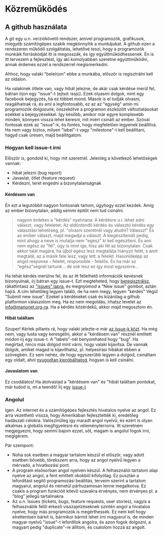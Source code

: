 # Közreműködés

## A github használata

A git egy u.n. verziókövető rendszer, amivel programozók, grafikusok, miegyéb számítógépes szakik megkönnyítik a munkájukat. A github ezen a rendszeren működő szolgáltatás, lehetővé teszi, hogy a programozók munkáik forráskódját itt is megosszák, és így együttműködhessenek. Én is itt tervezem a fejlesztést, így aki komolyabban szeretne együttműködni, annak érdemes ezzel a rendszerrel megismerkedni.

Ahhoz, hogy valaki "beleírjon" ebbe a munkába, először is regisztrálni kell az oldalon.

Ha valakinek ötlete van, vagy hibát jelezne, de akár csak kérdése merül fel, bátran írjon egy "issue"-t (ejtsd: issjú). Ezek olyasmi dolgok, mint egy facebook bejegyzés, ha ez többet mond. Mások is el tudják olvasni, reagálhatnak rá, és ami a legfontosabb, ez az az "egység" amin mi programozók dolgozunk, összekötve a programon eszközölt változtatásokat ezekkel a bejegyzésekkel. Így később, amikor már egyre komplexebb minden, könnyen vissza lehet keresni, mit miért csinált az ember. Szóval fontosak ezek az "issue"-k, és fontos, hogy megfelelően legyenek beállítva. Ha nem vagy biztos, milyen "label"-t vagy "milestone"-t kell beállítani, hagyd csak üresen, majd beállítgatom.

### Hogyan kell issue-t írni

Először is, gondold ki, hogy mit szeretnél. Jelenleg a következő lehetőségek vannak:

- hibát jelezni (bug report)
- Javaslat, ötlet (feature request)
- Kérdezni, teret engedni a bizonytalanságnak

#### Kérdésem van

Én ezt a legutóbbit nagyon fontosnak tartom, úgyhogy ezzel kezdek. Amíg az ember bizonytalan, addig semmi építőt nem tud csinálni.

> nagyon érdekes a "kérdés" nyelvtana: A kérdésre u.i. lehet adni választ, vagy feleletet. Az eldöntendő kérdés és választó kérdés egy választási lehetőség, pl. "olvasni szeretnél vagy aludni? Válassz!" És az ember választ, majd megadja a választ. A kiegészítendő pedig, mint ahogy a neve is mutatja nem "egész" ki kell egészíteni. És ami nem egész az "fél", úgy is mint ige, hisz aki fél az bizonytalan. Csak akkor talál magára, ha újból egész lesz megtalálja hiányzó felét, s amit megtalál, az a másik fele lesz, vagy lett: a felelet. Hasonlóképp az angol response - felelet, responsible - felelős. És ha már az "egész"ségnél tartunk... de sok lesz ez így most egyszerre...

Ha tehát kérdés merülne fel, és az itt fellelhető információk kevésnek bizonyulnak, írj bátran egy issue-t. Ezt megteheted, hogy [beregisztrálsz](https://github.com/join), rákattintasz az ["issues" lapra](https://github.com/manonet/typing/issues), és megnyomod a "New issue" gombot, aztán hajrá. A cím lehetőleg legyen találó, de ha nem megy, legyen "kérdés" Végül "Submit new issue". Ezeket a kérdéseket csak és kizárólag a github platformon válaszolom meg. Ha ez nem megoldás, írhatsz levelet az info@manonet.org-ra. Ha a kérdés közérdekű, akkor majd megosztom én.

#### Hibát találtam

Szuper! Kérlek pillants rá, hogy valaki jelezte-e már [az issue-k közt](https://github.com/manonet/typing/issues). Ha még nem, vagy lusta vagy keresgélni, akkor a "kérdésem van" résznél említett módon írj egy issue-t. A "labels"-nél benyomhatod hogy "bug". Ha megírtad, nincs más dolgod mint várni, hogy valaki kijavítsa. De vannak dolgok, amiket magad is kijavíthatsz, pl. helyesírási hibákat ebben a szövegben. Ez sem nehéz, de hogy egyszerűbb legyen a dolgod, csináltam egy oldalt, ahol [nyugodtan kipróbálhatod](/manonet/typing/blob/master/docs/hu/sandbox.md), hogyan is kell csinálni.

#### Javaslatom van

Ez csodálatos! Ha átolvastad a "kérdésem van" és "hibát találtam pontokat, már tudod is, mi a teendő! Írj egy [issue-t](https://github.com/manonet/typing/issues)

### Angolul

Igen. Az internet és a számítógépes fejlesztés hivatalos nyelve az angol. Ez arra vezethető vissza, hogy Amerikában fejlesztették ki, eredetileg hadászati célokra. Valószínűleg így maradt angol nyelvű, és ezért is olyan alkalmas a globális megfigyelésre és véleményterrorra. Itt szeretném megjegyezni, hogy semmi bajom ezzel, sőt, magam is angolul fogok írni, megígérem.

Pár szempont:

- Noha sok esetben a magyar tartalom készül el először, vagy adott esetben bővebb, törekszem arra, hogy az angol nyelvű legyen a mérvadó, a hivatkozási pont.
- A program elsősorban angol nyelven készül. A felhasználói tartalom alap nyelve az angol, a fent említett okokból kifolyólag. Ez pusztán a lefordítást segítő programozási beállítás, terveim szerint a tartalom magyarul, angolul és németül párhuzamosan lenne megalkotva. Ez csakis a program funkcióit kitevő szavakra érvényes, nem érvényes pl. a "blog" jellegű tartalmakra.
- Az u.n. Issues (tickets, bugs, feature requests, user stories), vagyis a felhasználók felől érkező visszajelzéseknek szintén angol a hivatalos nyelve, hogy más programozók is megérthessék. Ez nem kell hogy elrettentsen bárkit is, bármikor bármit lehet írni magyarul is, de minden magyar nyelvű "issue"-t lefordítok angolra, és azon fogok dolgozni, a magyart pedig "duplicate"-re állítom, és csatolom hozzá az angolt.
